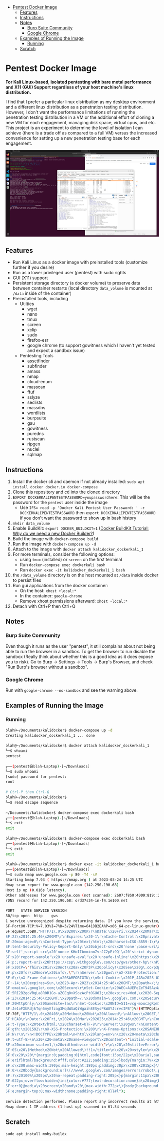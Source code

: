 - [Pentest Docker Image](#pentest-docker-image)
  - [Features](#features)
  - [Instructions](#instructions)
  - [Notes](#notes)
    - [Burp Suite Community](#burp-suite-community)
    - [Google Chrome](#google-chrome)
  - [Examples of Running the Image](#examples-of-running-the-image)
    - [Running](#running)
  - [Scratch](#scratch)

# Pentest Docker Image

__For Kali Linux-based, isolated pentesting with bare metal performance and X11 (GUI) Support regardless of your host machine's linux distribution.__

I find that I prefer a particular linux distribution as my desktop environment and a different linux distribution as a penetration testing distribution. However, I don't want the performance limitations of running the penetration testing distribution in a VM or the additional effort of cloning a new VM for each engagement, managing disk space, virtual cpus, and etc. This project is an experiment to determine the level of isolation I can achieve (there is a trade off as compared to a full VM) versus the increased convenience for setting up a new penetration testing base for each engagement.

![](screenshots/screenshot.jpg)

## Features

- Run Kali Linux as a docker image with preinstalled tools (customize further if you desire)
- Run as a lower privileged user (pentest) with sudo rights
- GUI (X11) support
- Persistent storage directory (a docker volume) to preserve data between container restarts (local directory `data_volume` is mounted at `/data` inside of the container)
- Preinstalled tools, including
  - Utilties
    - wget
    - nano
    - tmux
    - screen
    - xclip
    - sudo
    - firefox-esr
    - google chrome (to support gowitness which I haven't yet tested and expect a sandbox issue)
  - Pentesting Tools
    - assetfinder
    - subfinder
    - amass
    - nmap
    - cloud-enum
    - masscan
    - ffuf
    - sslyze
    - seclists
    - massdns
    - wordlists
    - burpsuite
    - gau
    - gowitness
    - puredns  
    - rustscan  
    - ripgen
    - nuclei
    - sqlmap

## Instructions
1. Install the docker cli and daemon if not already installed: `sudo apt install docker docker.io docker-compose`
2. Clone this repository and cd into the cloned directory
3. `EXPORT DOCKERKALIPENTESTPASSWORD=youpasswordhere`: This will be the password for the `pentest` user inside the image
    - Use `IFS= read -p 'Docker Kali Pentest User Password: ' -r DOCKERKALIPENTESTPASSWORD` then `export DOCKERKALIPENTESTPASSWORD` if you don't want the password to show up in bash history
4. `mkdir data_volume`
5. Enable BuildKit: `export DOCKER_BUILDKIT=1` ([Docker BuildKit Tutorial: Why do we need a new Docker Builder?](https://www.youtube.com/watch?v=3B89b_gXAPU))
6. Build the image with `docker-compose build`
7. Run the image with `docker-compose up -d`
8. Attach to the image with `docker attach kalidocker_dockerkali_1`
9. For more terminals, consider the following options:
    - using `tmux` (installed) or `screen` on the first terminal
    - Run `docker-compose exec dockerkali bash`
    - Run `docker exec -it kalidocker_dockerkali_1 bash`
10. the `/data_volume` directory is on the host mounted at `/data` inside docker to persist files
11. Run gui applications from the docker container:
    - On the host: `xhost +local:*`
    - In the container: `google-chrome`
    - Remove xhost permissions afterward: `xhost -local:*`
12. Detach with Ctrl+P then Ctrl+Q

## Notes

### Burp Suite Community

Even though it runs as the user "pentest", it still complains about not being able to run the browser in a sandbox. To get the browser to run disable the sandbox (Really think about whether this is a good idea as it does expose you to risk). Go to Burp -> Settings -> Tools -> Burp's Browser, and check "Run Burp's browser without a sandbox".

### Google Chrome

Run with `google-chrome --no-sandbox` and see the warning above.

## Examples of Running the Image

### Running

```bash
blah@~/Documents/kalidocker$ docker-compose up -d
Creating kalidocker_dockerkali_1 ... done

blah@~/Documents/kalidocker$ docker attach kalidocker_dockerkali_1
└─$ whoami
pentest

┌──(pentest㉿blah-Laptop)-[~/Downloads]
└─$ sudo whoami
[sudo] password for pentest: 
root

# Ctrl-P then Ctrl-Q
blah@~/Documents/kalidocker$
└─$ read escape sequence

~/Documents/kalidocker$ docker-compose exec dockerkali bash
┌──(pentest㉿blah-Laptop)-[~/Downloads]
└─$ exit
exit

blah@~/Documents/kalidocker$ docker-compose exec dockerkali bash
┌──(pentest㉿blah-Laptop)-[~/Downloads]
└─$ exit
exit

blah@~/Documents/kalidocker$ docker exec -it kalidocker_dockerkali_1 bash
┌──(pentest㉿blah-Laptop)-[~/Downloads]
└─$ sudo nmap www.google.com -p 80 -T4 -sV
Starting Nmap 7.93 ( https://nmap.org ) at 2023-03-24 14:25 UTC
Nmap scan report for www.google.com (142.250.190.68)
Host is up (0.016s latency).
Other addresses for www.google.com (not scanned): 2607:f8b0:4009:819::2004
rDNS record for 142.250.190.68: ord37s34-in-f4.1e100.net

PORT   STATE SERVICE VERSION
80/tcp open  http    gws
1 service unrecognized despite returning data. If you know the service/version, please submit the following fingerprint at https://nmap.org/cgi-bin/submit.cgi?new-service :
SF-Port80-TCP:V=7.93%I=7%D=3/24%Time=641DB2EA%P=x86_64-pc-linux-gnu%r(GetR
SF:equest,36B0,"HTTP/1\.0\x20200\x20OK\r\nDate:\x20Fri,\x2024\x20Mar\x2020
SF:23\x2014:25:46\x20GMT\r\nExpires:\x20-1\r\nCache-Control:\x20private,\x
SF:20max-age=0\r\nContent-Type:\x20text/html;\x20charset=ISO-8859-1\r\nCon
SF:tent-Security-Policy-Report-Only:\x20object-src\x20'none';base-uri\x20'
SF:self';script-src\x20'nonce-KHoIIbmminm7vrJC2pEi9Q'\x20'strict-dynamic'\
SF:x20'report-sample'\x20'unsafe-eval'\x20'unsafe-inline'\x20https:\x20htt
SF:p:;report-uri\x20https://csp\.withgoogle\.com/csp/gws/other-hp\r\nP3P:\
SF:x20CP=\"This\x20is\x20not\x20a\x20P3P\x20policy!\x20See\x20g\.co/p3phel
SF:p\x20for\x20more\x20info\.\"\r\nServer:\x20gws\r\nX-XSS-Protection:\x20
SF:0\r\nX-Frame-Options:\x20SAMEORIGIN\r\nSet-Cookie:\x201P_JAR=2023-03-24
SF:-14;\x20expires=Sun,\x2023-Apr-2023\x2014:25:46\x20GMT;\x20path=/;\x20d
SF:omain=\.google\.com;\x20Secure\r\nSet-Cookie:\x20AEC=AUEFqZeT945Az4zj_-
SF:5RI2B2goVRgLa8R0R1Go-aZGEq0vXSozAcPtOGU0I;\x20expires=Wed,\x2020-Sep-20
SF:23\x2014:25:46\x20GMT;\x20path=/;\x20domain=\.google\.com;\x20Secure;\x
SF:20HttpOnly;\x20SameSite=lax\r\nSet-Cookie:\x20NID=511=vcg-mouczgRpm1poH
SF:Je1oFXbRdjkTqn6myEfzag3MqdWSaQiWgaih8ESysPkW8YJcrvcIPB")%r(HTTPOptions,
SF:70F,"HTTP/1\.0\x20405\x20Method\x20Not\x20Allowed\r\nAllow:\x20GET,\x20
SF:HEAD\r\nDate:\x20Fri,\x2024\x20Mar\x202023\x2014:25:46\x20GMT\r\nConten
SF:t-Type:\x20text/html;\x20charset=UTF-8\r\nServer:\x20gws\r\nContent-Len
SF:gth:\x201592\r\nX-XSS-Protection:\x200\r\nX-Frame-Options:\x20SAMEORIGI
SF:N\r\n\r\n<!DOCTYPE\x20html>\n<html\x20lang=en>\n\x20\x20<meta\x20charse
SF:t=utf-8>\n\x20\x20<meta\x20name=viewport\x20content=\"initial-scale=1,\
SF:x20minimum-scale=1,\x20width=device-width\">\n\x20\x20<title>Error\x204
SF:05\x20\(Method\x20Not\x20Allowed\)!!1</title>\n\x20\x20<style>\n\x20\x2
SF:0\x20\x20\*{margin:0;padding:0}html,code{font:15px/22px\x20arial,sans-s
SF:erif}html{background:#fff;color:#222;padding:15px}body{margin:7%\x20aut
SF:o\x200;max-width:390px;min-height:180px;padding:30px\x200\x2015px}\*\x2
SF:0>\x20body{background:url\(//www\.google\.com/images/errors/robot\.png\
SF:)\x20100%\x205px\x20no-repeat;padding-right:205px}p{margin:11px\x200\x2
SF:022px;overflow:hidden}ins{color:#777;text-decoration:none}a\x20img{bord
SF:er:0}@media\x20screen\x20and\x20\(max-width:772px\){body{background:non
SF:e;margin-top:0;max-width:none;padding-right:0}}#l");

Service detection performed. Please report any incorrect results at https://nmap.org/submit/ .
Nmap done: 1 IP address (1 host up) scanned in 61.54 seconds

```

## Scratch
`sudo apt install moby-buildx`